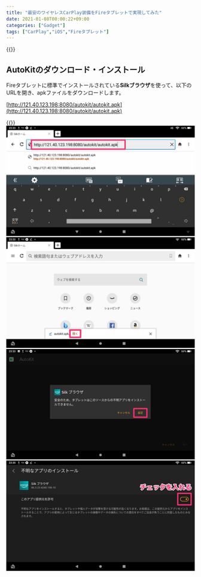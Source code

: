 ```yaml
---
title: "最安のワイヤレスCarPlay装備をFireタブレットで実現してみた"
date: 2021-01-08T00:00:22+09:00
categories: ["Gadget"]
tags: ["CarPlay","iOS","Fireタブレット"]
---
```




{{<ad>}}

## AutoKitのダウンロード・インストール

Fireタブレットに標準でインストールされている<b>Silkブラウザ</b>を使って、以下のURLを開き、apkファイルをダウンロードします。

[http://121.40.123.198:8080/autokit/autokit.apk](http://121.40.123.198:8080/autokit/autokit.apk)

{{<mobile-scroll>}}![](../../../images/fire-carplay-1.jpg)![](../../../images/fire-carplay-2.jpg)![](../../../images/fire-carplay-3.jpg)![](../../../images/fire-carplay-4.jpg)

